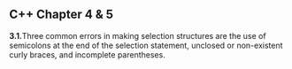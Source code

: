 ## C++ Chapter 4 & 5
<b>3.1.</b>Three common errors in making selection structures are the use of semicolons at the end of the selection statement, unclosed or non-existent curly braces, and incomplete parentheses.

